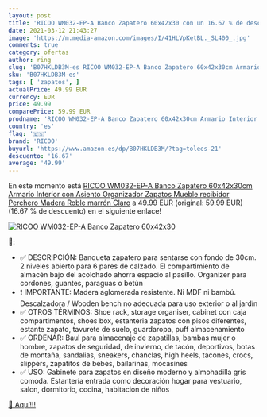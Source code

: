 ```yaml
---
layout: post
title: 'RICOO WM032-EP-A Banco Zapatero 60x42x30 con un 16.67 % de descuento'
date: 2021-03-12 21:43:27
image: 'https://m.media-amazon.com/images/I/41HLVpKetBL._SL400_.jpg'
comments: true
category: ofertas
author: ring
slug: 'B07HKLDB3M-es RICOO WM032-EP-A Banco Zapatero 60x42x30cm Armario...'
sku: 'B07HKLDB3M-es'
tags: [ 'zapatos', ]
actualPrice: 49.99 EUR
currency: EUR
price: 49.99
comparePrice: 59.99 EUR
prodname: 'RICOO WM032-EP-A Banco Zapatero 60x42x30cm Armario Interior con Asiento Organizador Zapatos Mueble recibidor Perchero Madera Roble marrón Claro'
country: 'es'
flag: '🇪🇸'
brand: 'RICOO'
buyurl: 'https://www.amazon.es/dp/B07HKLDB3M/?tag=tolees-21'
descuento: '16.67'
average: '49.99'
---
```


En este momento está [RICOO WM032-EP-A Banco Zapatero 60x42x30cm Armario Interior con Asiento Organizador Zapatos Mueble recibidor Perchero Madera Roble marrón Claro](https://www.amazon.es/dp/B07HKLDB3M/?tag=tolees-21) a 49.99 EUR (original: 59.99 EUR) (16.67 %  de descuento) en el siguiente enlace!

[![RICOO WM032-EP-A Banco Zapatero 60x42x30](https://m.media-amazon.com/images/I/41HLVpKetBL._SL400_.jpg)](https://www.amazon.es/dp/B07HKLDB3M/?tag=tolees-21)

🔎:

- ✅ DESCRIPCIÓN: Banqueta zapatero para sentarse con fondo de 30cm. 2 niveles abierto para 6 pares de calzado. El compartimiento de almacén bajo del acolchado ahorra espacio al pasillo. Organizer para cordones, guantes, paraguas o betún
- ❗ IMPORTANTE: Madera aglomerada resistente. Ni MDF ni bambú. Descalzadora / Wooden bench no adecuada para uso exterior o al jardín
- ✅ OTROS TÉRMINOS: Shoe rack, storage organiser, cabinet con caja compartimentos, shoes box, estanteria zapatos con pisos diferentes, estante zapato, tavurete de suelo, guardaropa, puff almacenamiento
- ✅ ORDENAR: Baul para almacenaje de zapatillas, bambas mujer o hombre, zapatos de seguridad, de invierno, de tacón, deportivos, botas de montaña, sandalias, sneakers, chanclas, high heels, tacones, crocs, slippers, zapatitos de bebes, bailarinas, mocasines
- ✅ USO: Gabinete para zapatos en diseño moderno y almohadilla gris comoda. Estantería entrada como decoración hogar para vestuario, salon, dormitorio, cocina, habitacion de niños

[🛒 Aquí!!!](https://www.amazon.es/dp/B07HKLDB3M/?tag=tolees-21)
